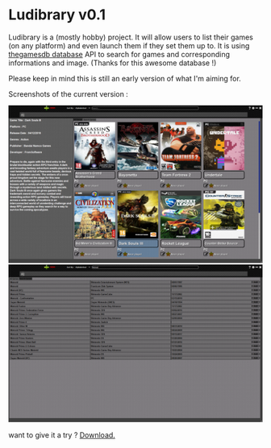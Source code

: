 # Ludibrary v0.1
Ludibrary is a (mostly hobby) project. It will allow users to list their games (on any platform)
and even launch them if they set them up to. It is using [thegamesdb database](http://www.thegamesdb.net) API to search for games and corresponding informations and image. (Thanks for this awesome database !)

Please keep in mind this is still an early version of what I'm aiming for.

Screenshots of the current version :

![Main Menu listing all games](https://raw.githubusercontent.com/Roukira/Ludibrary/master/screenshot1.png?raw=true)
![Search for games](https://raw.githubusercontent.com/Roukira/Ludibrary/master/screenshot2.png?raw=true)

want to give it a try ? [Download.](https://github.com/Roukira/Ludibrary/raw/master/Ludibrary%20v0.1.zip)
